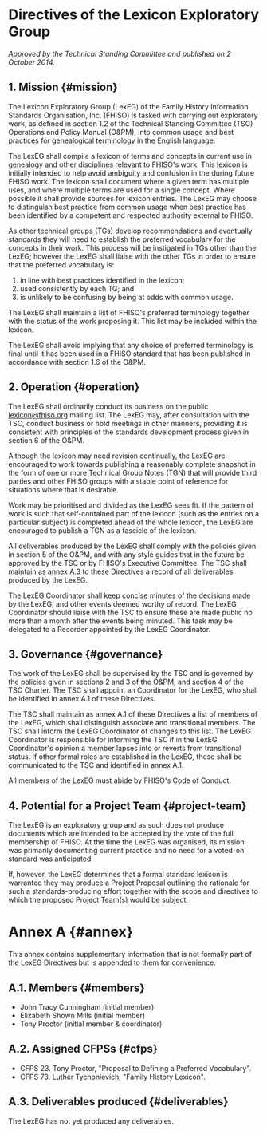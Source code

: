 Directives of the Lexicon Exploratory Group
===========================================

*Approved by the Technical Standing Committee and published on 2 October 2014.*

1\.  Mission							{#mission}
------------

The Lexicon Exploratory Group (LexEG) of the Family History Information
Standards Organisation, Inc. (FHISO) is tasked with carrying out
exploratory work, as defined in section 1.2 of the Technical Standing
Committee (TSC) Operations and Policy Manual (O&PM), into common usage
and best practices for genealogical terminology in the English language.

The LexEG shall compile a lexicon of terms and concepts in current
use in genealogy and other disciplines relevant to FHISO's work.
This lexicon is initially intended to help avoid ambiguity and confusion
in the during future FHISO work.  The lexicon shall document where a
given term has multiple uses, and where multiple terms are used for a
single concept.  Where possible it shall provide sources for lexicon
entries.  The LexEG may choose to distinguish best practice from common
usage when best practice has been identified by a competent and
respected authority external to FHISO.  

As other technical groups (TGs) develop recommendations and eventually
standards they will need to establish the preferred vocabulary for the
concepts in their work.  This process will be instigated in TGs other
than the LexEG; however the LexEG shall liaise with the other TGs in
order to ensure that the preferred vocabulary is:

1. in line with best practices identified in the lexicon;
2. used consistently by each TG; and
3. is unlikely to be confusing by being at odds with common usage.

The LexEG shall maintain a list of FHISO's preferred terminology
together with the status of the work proposing it.  This list may be
included within the lexicon.  

The LexEG shall avoid implying that any choice of preferred terminology
is final until it has been used in a FHISO standard that has been
published in accordance with section 1.6 of the O&PM.


2\. Operation							{#operation}
-------------

The LexEG shall ordinarily conduct its business on the public
lexicon@fhiso.org mailing list.  The LexEG may, after consultation with
the TSC, conduct business or hold meetings in other manners, providing it
is consistent with principles of the standards development process given
in section 6 of the O&PM.

Although the lexicon may need revision continually, the LexEG are
encouraged to work towards publishing a reasonably complete snapshot in
the form of one or more Technical Group Notes (TGN) that will provide
third parties and other FHISO groups with a stable point of reference
for situations where that is desirable.

Work may be prioritised and divided as the LexEG sees fit.  If the
pattern of work is such that self-contained part of the lexicon (such as
the entries on a particular subject) is completed ahead of the whole
lexicon, the LexEG are encouraged to publish a TGN as a fascicle of the
lexicon.

All deliverables produced by the LexEG shall comply with the policies
given in section 5 of the O&PM, and with any style guides that in the
future be approved by the TSC or by FHISO's Executive Committee.  The
TSC shall maintain as annex A.3 to these Directives a record of all
deliverables produced by the LexEG.

The LexEG Coordinator shall keep concise minutes of the decisions made by
the LexEG, and other events deemed worthy of record.  The LexEG
Coordinator should liaise with the TSC to ensure these are made public
no more than a month after the events being minuted.  This task may be
delegated to a Recorder appointed by the LexEG Coordinator.


3\. Governance							{#governance}
--------------

The work of the LexEG shall be supervised by the TSC and is governed by
the policies given in sections 2 and 3 of the O&PM, and section 4 of the
TSC Charter.  The TSC shall appoint an Coordinator for the LexEG, 
who shall be identified in annex A.1 of these Directives.

The TSC shall maintain as annex A.1 of these Directives a list of
members of the LexEG, which shall distinguish associate and transitional
members.  The TSC shall inform the LexEG Coordinator of changes to this
list.  The LexEG Coordinator is responsible for informing the TSC if in
the LexEG Coordinator's opinion a member lapses into or reverts from
transitional status.  If other formal roles are established in the
LexEG, these shall be communicated to the TSC and identified in annex
A.1.

All members of the LexEG must abide by FHISO's Code of Conduct.


4\. Potential for a Project Team				{#project-team}
--------------------------------

The LexEG is an exploratory group and as such does not produce documents
which are intended to be accepted by the vote of the full membership of FHISO.
At the time the LexEG was organised, its mission was primarily documenting
current practice and no need for a voted-on standard was anticipated.

If, however, the LexEG determines that a formal standard lexicon is warranted
they may produce a Project Proposal outlining the rationale for such a
standards-producing effort together with the scope and directives to which
the proposed Project Team(s) would be subject.




Annex A								{#annex}
=======

This annex contains supplementary information that is not formally part
of the LexEG Directives but is appended to them for convenience.  

A.1.  Members							{#members}
-------------

* John Tracy Cunningham (initial member)
* Elizabeth Shown Mills (initial member)
* Tony Proctor (initial member & coordinator)

A.2.  Assigned CFPSs						{#cfps}
--------------------

* CFPS 23. Tony Proctor, "Proposal to Defining a Preferred Vocabulary".
* CFPS 73. Luther Tychonievich, "Family History Lexicon".

A.3.  Deliverables produced					{#deliverables}
---------------------------

The LexEG has not yet produced any deliverables.
